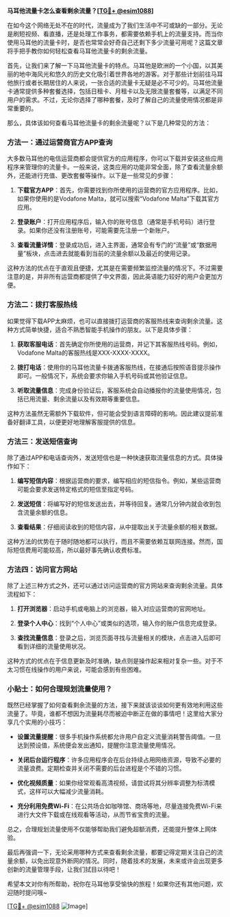 **马耳他流量卡怎么查看剩余流量？[[TG💪+ @esim1088](https://t.me/s/esim1088)]**

在如今这个网络无处不在的时代，流量成为了我们生活中不可或缺的一部分。无论是刷短视频、看直播，还是处理工作事务，都需要依赖手机上的流量支持。而当你使用马耳他的流量卡时，是否也常常会好奇自己还剩下多少流量可用呢？这篇文章将手把手教你如何轻松查看马耳他流量卡的剩余流量。

首先，让我们来了解一下马耳他流量卡的特点。马耳他是欧洲的一个小国，以其美丽的地中海风光和悠久的历史文化吸引着世界各地的游客。对于那些计划前往马耳他旅行或者长期居住的人来说，一张合适的流量卡无疑是必不可少的。马耳他流量卡通常提供多种套餐选择，包括日租卡、月租卡以及无限流量套餐等，以满足不同用户的需求。不过，无论你选择了哪种套餐，及时了解自己的流量使用情况都是非常重要的。

那么，具体该如何查看马耳他流量卡的剩余流量呢？以下是几种常见的方法：

### 方法一：通过运营商官方APP查询

大多数马耳他的电信运营商都会提供官方的应用程序，你可以下载并安装这些应用程序来管理你的流量卡。一般来说，这类应用的功能非常全面，除了查看流量余额外，还能进行充值、更改套餐等操作。以下是一些常见的步骤：

1. **下载官方APP**：首先，你需要找到你所使用的运营商的官方应用程序。比如，如果你使用的是Vodafone Malta，就可以搜索“Vodafone Malta”下载其官方应用。
   
2. **登录账户**：打开应用程序后，输入你的账号信息（通常是手机号码）进行登录。如果你还没有注册账号，可能需要先注册一个新账户。

3. **查看流量详情**：登录成功后，进入主界面，通常会有专门的“流量”或“数据用量”板块，点击进去就能看到当前的流量余额以及最近的使用记录。

这种方法的优点在于直观且便捷，尤其是在需要频繁监控流量的情况下。不过需要注意的是，并非所有运营商都提供了中文界面，因此英语能力较好的用户会更加方便。

### 方法二：拨打客服热线

如果觉得下载APP太麻烦，也可以直接拨打运营商的客服热线来查询剩余流量。这种方式简单快捷，适合不熟悉智能手机操作的朋友。以下是具体步骤：

1. **获取客服电话**：首先确定你所使用的运营商，并记下其客服热线号码。例如，Vodafone Malta的客服热线是XXX-XXXX-XXXX。

2. **拨打电话**：使用你的马耳他流量卡拨通客服热线，在接通后按照语音提示操作即可。一般情况下，系统会要求你输入手机号码或其他验证信息。

3. **听取流量信息**：完成身份验证后，客服系统会自动播报你的流量使用情况，包括已用流量、剩余流量以及有效期等重要信息。

这种方法虽然无需额外下载软件，但可能会受到语言障碍的影响。因此建议提前准备好翻译工具，以便更好地理解客服提供的信息。

### 方法三：发送短信查询

除了通过APP和电话查询外，发送短信也是一种快速获取流量信息的方式。具体操作如下：

1. **编写短信内容**：根据运营商的要求，编写相应的短信指令。例如，某些运营商可能会要求发送特定格式的短信至指定号码。

2. **发送短信**：将编写好的短信发送出去，并等待回复。通常几分钟内就会收到包含流量余额的信息。

3. **查看结果**：仔细阅读收到的短信内容，从中提取出关于流量余额的相关数据。

这种方法的优势在于随时随地都可以执行，而且不需要依赖互联网连接。然而，国际短信费用可能较高，所以最好事先确认收费标准。

### 方法四：访问官方网站

除了上述三种方式之外，还可以通过访问运营商的官方网站来查询剩余流量。具体流程如下：

1. **打开浏览器**：启动手机或电脑上的浏览器，输入对应运营商的官网地址。

2. **登录个人中心**：找到“个人中心”或类似的选项，输入你的账户信息完成登录。

3. **查找流量信息**：登录之后，浏览页面寻找与流量相关的模块，点击进入后即可看到详细的流量使用状况。

这种方式的优点在于信息更新及时准确，缺点则是操作起来相对复杂一些。对于不太习惯在线操作的用户来说，可能会感到有些困难。

### 小贴士：如何合理规划流量使用？

既然已经掌握了如何查看剩余流量的方法，接下来就该谈谈如何更有效地利用这些流量了。毕竟，谁都不想因为流量耗尽而被迫中断正在做的事情吧！这里给大家分享几个实用的小技巧：

- **设置流量提醒**：很多手机操作系统都允许用户自定义流量消耗警告阈值。一旦达到预设值，系统便会发出通知，提醒你注意流量使用情况。
  
- **关闭后台运行程序**：许多应用程序会在后台持续占用网络资源，导致不必要的流量浪费。定期检查并关闭不需要的后台进程是个不错的习惯。

- **优化视频质量**：如果你经常观看高清视频，请尝试将其分辨率调整为标清模式，这样可以大幅减少流量消耗。

- **充分利用免费Wi-Fi**：在公共场合如咖啡馆、商场等地，尽量连接免费Wi-Fi来进行大文件下载或在线观看等活动，从而节省宝贵的流量。

总之，合理规划流量使用不仅能够帮助我们避免超额消费，还能提升整体上网体验。

最后再强调一下，无论采用哪种方式来查看剩余流量，都要记得定期关注自己的流量余额，以免出现意外断网的情况。同时，随着技术的发展，未来或许会出现更多创新的流量管理手段，让我们拭目以待吧！

希望本文对你有所帮助，祝你在马耳他享受愉快的旅程！如果你还有其他问题，欢迎随时提问哦~ 

[[TG💪+ @esim1088](https://t.me/s/esim1088) ![Image](https://i.postimg.cc/4NQfJmqS/Snipaste-2025-05-13-00-14-12.png)]